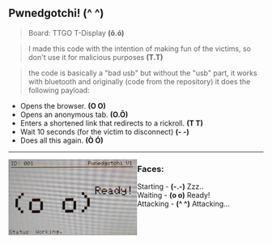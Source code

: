 
## Pwnedgotchi! (^ ^)

> Board: TTGO T-Display **(õ.ó)**

> I made this code with the intention of making fun of the victims, so don't use it for malicious purposes **(T.T)**

> the code is basically a "bad usb" but without the "usb" part, it works with bluetooth and originally (code from the repository) it does the following payload:

- Opens the browser. **(O O)**
- Opens an anonymous tab. **(O.Õ)**
- Enters a shortened link that redirects to a rickroll. **(T T)**
- Wait 10 seconds (for the victim to disconnect) **(- -)**
- Does all this again. **(Ò Ó)**

---

<img align="left" height="150" src="https://github.com/Niximkk/Pwnedgotchi/blob/main/Images/Image.jpg"/>

### Faces:

Starting - **(-.-)** Zzz..<br />
Waiting - **(o o)** Ready!<br />
Attacking - **(^ ^)** Attacking...<br />
